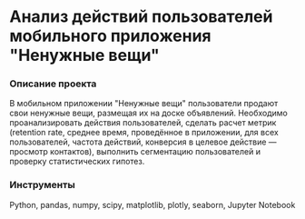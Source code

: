 # Анализ действий пользователей мобильного приложения "Ненужные вещи"

### Описание проекта

В мобильном приложении "Ненужные вещи" пользователи продают свои ненужные вещи, размещая их на доске объявлений. Необходимо проанализировать действия пользователей, сделать расчет метрик (retention rate, среднее время, проведённое в приложении, для всех пользователей, частота действий, конверсия в целевое действие — просмотр контактов), выполнить сегментацию пользователей и проверку статистических гипотез.

### Инструменты

Python, pandas, numpy, scipy, matplotlib, plotly, seaborn, Jupyter Notebook
